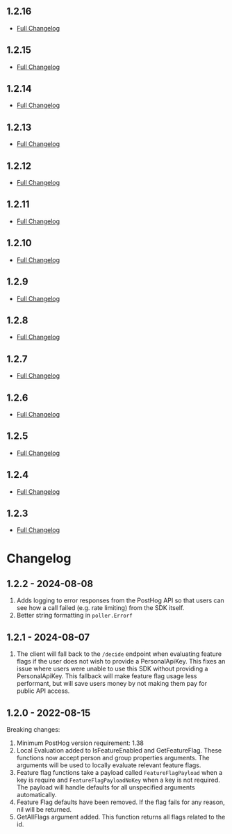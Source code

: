 ## 1.2.16

* [Full Changelog](https://github.com/PostHog/posthog-go/compare/v1.2.15...v1.2.16)

## 1.2.15

* [Full Changelog](https://github.com/PostHog/posthog-go/compare/v1.2.14...v1.2.15)

## 1.2.14

* [Full Changelog](https://github.com/PostHog/posthog-go/compare/v1.2.13...v1.2.14)

## 1.2.13

* [Full Changelog](https://github.com/PostHog/posthog-go/compare/v1.2.12...v1.2.13)

## 1.2.12

* [Full Changelog](https://github.com/PostHog/posthog-go/compare/v...v1.2.12)

## 1.2.11

* [Full Changelog](https://github.com/PostHog/posthog-go/compare/v...v1.2.11)

## 1.2.10

* [Full Changelog](https://github.com/PostHog/posthog-go/compare/v...v1.2.10)

## 1.2.9

* [Full Changelog](https://github.com/PostHog/posthog-go/compare/v...v1.2.9)

## 1.2.8

* [Full Changelog](https://github.com/PostHog/posthog-go/compare/v...v1.2.8)

## 1.2.7

* [Full Changelog](https://github.com/PostHog/posthog-go/compare/v...v1.2.7)

## 1.2.6

* [Full Changelog](https://github.com/PostHog/posthog-go/compare/v...v1.2.6)

## 1.2.5

* [Full Changelog](https://github.com/PostHog/posthog-go/compare/v...v1.2.5)

## 1.2.4

* [Full Changelog](https://github.com/PostHog/posthog-go/compare/v...v1.2.4)

## 1.2.3

* [Full Changelog](https://github.com/PostHog/posthog-go/compare/v...v1.2.3)

# Changelog

## 1.2.2 - 2024-08-08

1. Adds logging to error responses from the PostHog API so that users can see how a call failed (e.g. rate limiting) from the SDK itself.
2. Better string formatting in `poller.Errorf`

## 1.2.1 - 2024-08-07

1. The client will fall back to the `/decide` endpoint when evaluating feature flags if the user does not wish to provide a PersonalApiKey.  This fixes an issue where users were unable to use this SDK without providing a PersonalApiKey.  This fallback will make feature flag usage less performant, but will save users money by not making them pay for public API access.

## 1.2.0 - 2022-08-15

Breaking changes:

1. Minimum PostHog version requirement: 1.38
2. Local Evaluation added to IsFeatureEnabled and GetFeatureFlag. These functions now accept person and group properties arguments. The arguments will be used to locally evaluate relevant feature flags.
3. Feature flag functions take a payload called `FeatureFlagPayload` when a key is require and `FeatureFlagPayloadNoKey` when a key is not required. The payload will handle defaults for all unspecified arguments automatically.
3. Feature Flag defaults have been removed. If the flag fails for any reason, nil will be returned.
4. GetAllFlags argument added. This function returns all flags related to the id.
